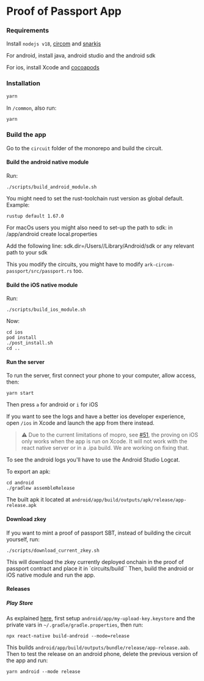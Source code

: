 # Proof of Passport App

### Requirements

Install `nodejs v18`, [circom](https://docs.circom.io/) and [snarkjs](https://github.com/iden3/snarkjs)

For android, install java, android studio and the android sdk

For ios, install Xcode and [cocoapods](https://cocoapods.org/)

### Installation

```bash
yarn
```

In `/common`, also run:
```bash
yarn
```

### Build the app

Go to the `circuit` folder of the monorepo and build the circuit.

#### Build the android native module

Run:
```
./scripts/build_android_module.sh
```

You might need to set the rust-toolchain rust version as global default. Example:
```
rustup default 1.67.0
```

For macOs users you might also need to set-up the path to sdk:
in /app/android create local.properties

Add the following line:
sdk.dir=/Users/<user>/Library/Android/sdk or any relevant path to your sdk

This you modify the circuits, you might have to modify `ark-circom-passport/src/passport.rs` too.

#### Build the iOS native module

Run:
```
./scripts/build_ios_module.sh
```

Now:
```
cd ios
pod install
./post_install.sh
cd ..
```

#### Run the server

To run the server, first connect your phone to your computer, allow access, then:
```
yarn start
```
Then press `a` for android or `i` for iOS

If you want to see the logs and have a better ios developer experience, open `/ios` in Xcode and launch the app from there instead.

> :warning: Due to the current limitations of mopro, see [#51](https://github.com/zk-passport/proof-of-passport/issues/51), the proving on iOS only works when the app is run on Xcode. It will not work with the react native server or in a .ipa build. We are working on fixing that.

To see the android logs you'll have to use the Android Studio Logcat.

To export an apk:
```
cd android
./gradlew assembleRelease
```
The built apk it located at `android/app/build/outputs/apk/release/app-release.apk`

#### Download zkey
If you want to mint a proof of passport SBT, instead of building the circuit yourself, run:
```
./scripts/download_current_zkey.sh
```

This will download the zkey currently deployed onchain in the proof of passport contract and place it in `circuits/build``
Then, build the android or iOS native module and run the app.


#### Releases

##### Play Store
As explained [here](https://reactnative.dev/docs/signed-apk-android), first setup `android/app/my-upload-key.keystore` and the private vars in `~/.gradle/gradle.properties`, then run:
```
npx react-native build-android --mode=release
```
This builds `android/app/build/outputs/bundle/release/app-release.aab`.
Then to test the release on an android phone, delete the previous version of the app and run:
```
yarn android --mode release
```